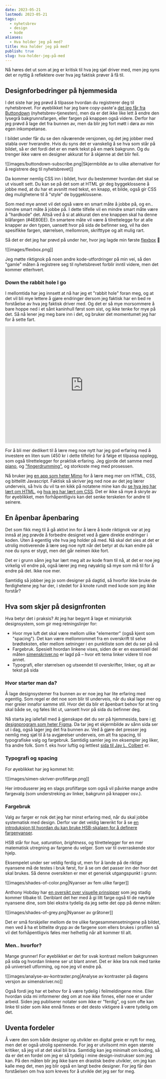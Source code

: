 ```yaml
---
date: 2023-05-21
lastmod: 2023-05-21
tags:
  - nyhetsbrev
  - design
  - kode
aliases:
  - Hva holder jeg på med?
title: Hva holder jeg på med?
publish: true
slug: hva-holder-jeg-på-med
---
```

Nå høres det ut som at jeg er kritisk til hva jeg sjøl driver med, men jeg syns det er nyttig å reflektere over hva jeg faktisk prøver å få til.

## Designforbedringer på hjemmesida

I det siste har jeg prøvd å tilpasse hvordan du registrerer deg til nyhetsbrevet. For øyeblikket har jeg bare copy-paste'a [det jeg får fra Buttondown](https://docs.buttondown.email/getting-started/building-your-subscriber-base) (nyhetsbrev-tjenesten), men da er det ikke like lett å endre den lysegrå bakgrunnsfargen, eller fargen på knappen også videre. Derfor har jeg prøvd å lage det fra bunnen av, men da blir jeg fort møtt i døra av min egen inkompetanse.

I bildet under får du se den nåværende versjonen, og det jeg jobber med stabla over hverandre. Hvis du syns det er vanskelig å se hva som står på bildet, så er det fordi det er en mørk tekst på en mørk bakgrunn. Og du trenger ikke være en designer akkurat for å skjønne at det blir feil.

![[images/buttondown-subscribe.png|Skjermbilde av to ulike alternativer for å registrere deg til nyhetsbrevet]]

Da kommer nemlig CSS inn i bildet, hvor du bestemmer hvordan det skal se ut visuelt sett. Du kan se på det som at HTML gir deg byggeklossene å jobbe med, at du har et avsnitt med tekst, en knapp, et bilde, også gir CSS deg mulighetene til å "style" de byggeklossene.

Som med mye annet vil det også være en smart måte å jobbe på, og en.. mindre smart måte å jobbe på. I dette tilfelle vil en mindre smart måte være å "hardkode" det. Altså ved å si at akkurat den ene knappen skal ha denne blåfargen (#4E80EE). En smartere måte vil være å tilrettelegge for at alle knapper av den typen, uansett hvor på sida de befinner seg, vil ha den spesifikke fargen, størrelsen, mellomrom, skrifttype og alt mulig rart.

Så det er det jeg har prøvd på under her, hvor jeg lagde min første [flexbox](https://www.youtube.com/watch?v=phWxA89Dy94) 🥳

![[images/flexbox.png]]

Jeg møtte riktignok på noen andre kode-utfordringer på min vei, så den "gamle" måten å registrere seg til nyhetsbrevet forblir inntil videre, men det kommer etterhvert.

### Down the rabbit hole I go

I mellomtida har jeg innsett at nå har jeg et "rabbit hole" foran meg, og at det vil bli mye lettere å gjøre endringer dersom jeg faktisk har en bed re forståelse av hva jeg faktisk driver med. Og det er så mye morsommere å bare hoppe ned i et sånt kaninhull først som sist, og ikke tenke for mye på det. Så nå lener jeg meg bare inn i det, og bruker det momentumet jeg har for å sette fart.

<div style="width:100%;height:0;padding-bottom:75%;position:relative;"><iframe src="https://giphy.com/embed/4BgQaxfQfeqys" width="100%" height="100%" style="position:absolute" frameBorder="0" class="giphy-embed" allowFullScreen></iframe></div>

For å bli mer dedikert til å lære meg noe nytt har jeg god erfaring med å investere en liten sum (450 kr i dette tilfelle) for å følge et tilpassa opplegg, som også tilrettelegger for praktisk erfaring. Jeg gjorde det samme med [piano](https://apps.apple.com/us/app/simply-piano-learn-piano-fast/id1019442026?platform=ipad), og ["fingerdrumming"](https://www.melodics.com/finger-drumming), og storkoste meg med prosessen.

Nå bruker jeg [en app som heter Mimo](https://mimo.org/) for å lære meg mer om HTML, CSS, og bittelitt Javascript. Faktisk så skriver jeg ned noe av det jeg lærer underveis, så hvis du vil ta en kikk på notatene mine kan du [se hva jeg har lært om HTML](https://www.simenskriver.no/notes/HTML/), og [hva jeg har lært om CSS](https://www.simenskriver.no/notes/CSS/). Det er ikke så mye å skryte av for øyeblikket, men forhåpentligvis kan det senke terskelen for andre til seinere.

## En åpenbar åpenbaring

Det som fikk meg til å gå aktivt inn for å lære å kode riktignok var at jeg innså at jeg prøvde å forbedre designet ved å gjøre direkte endringer i koden. Uten å egentlig vite hva jeg holder på med. Nå skal det sies at det er utrolig motiverende å lære seg noe nytt når det betyr at du kan endre på noe du syns er stygt, men det går neimen ikke fort.

Det er i grunn sånn jeg har lært meg alt av kode fram til nå, at det er noe jeg virkelig vil endre på, også lærer jeg meg nøyaktig så mye som må til for å endre på det. Ikke noe mer.

Samtidig så jobber jeg jo som designer på dagtid, så hvorfor ikke bruke de ferdighetene jeg har der, i stedet for å knote rundt med kode som jeg ikke forstår?

## Hva som skjer på designfronten

Hva betyr det i praksis? At jeg har begynt å lage et miniatyrisk designsystem, som gir meg retningslinjer for:

- Hvor mye luft det skal være mellom ulike "elementer" (også kjent som "spacing"). Det kan være mellomrommet fra en overskrift til selve brødteksten, eller mellom setninger i en punktliste som det du ser på nå
- Fargebruk. Spesielt hvordan linkene vises, siden de er en essensiell del måten [simenskriver.no](http://simenskriver.no) er lagd på – hvor ett tema linker videre til noe annet.
- Typografi, eller størrelsen og utseendet til overskrifter, linker, og alt av tekst på sida

### Hvor starter man da?

Å lage designsystemer fra bunnen av er noe jeg har lite erfaring med egentlig. Som regel er det noe som blir til underveis, når du skal lage mer og mer greier innafor samme stil. Hvor det da blir et åpenbart behov for at ting skal både se, og føles likt ut, uansett hvor på sida du befinner deg.

Nå starta jeg iallefall med å gjenskape det du ser på hjemmesida, bare i [et designprogram som heter Figma](https://figma.com/). Da tar jeg et skjermbilde av sånn sida ser ut i dag, også lager jeg det fra bunnen av. Ved å gjøre det presser jeg nemlig meg sjøl til å ta avgjørelser underveis, om alt fra spacing, til typografiske valg og fargebruk. Samtidig samler jeg inn eksempler jeg liker, fra andre folk. Som f. eks hvor luftig og lettlest [sida til Jay L. Colbert](https://wilde-at-heart.garden/pages/about/) er.

### Typografi og spacing

For øyeblikket har jeg kommet hit:

![[images/simen-skriver-profilfarge.png]]

Her introduserer jeg en slags profilfarge som også vil påvirke mange andre fargevalg (som understreking av linker, bakgrunn på knapper osv.).

### Fargebruk

Valg av farger er nok det jeg har minst erfaring med, når du skal jobbe systematisk med design. Derfor var det veldig lærerikt for å se [en introduksjon til hvordan du kan bruke HSB-skalaen for å definere fargenyanser](https://www.youtube.com/watch?v=yYwEnLYT55c).

HSB står for _hue, saturation, brightness_, og tilrettelegger for en mer matematisk utregning av fargene du velger. Som var til overraskende stor hjelp.

Eksempelet under ser veldig ferdig ut, men for å lande på de riktige nyansene må de testes i bruk først, for å se om det passer inn der hvor det skal brukes. Så denne oversikten er mer et generisk utgangspunkt i grunn:

![[images/shades-of-color.png|Nyanser av fem ulike farger]]

Anthony Hobday har [en oversikt over visuelle prinsipper](https://anthonyhobday.com/sideprojects/saferules/) som jeg stadig kommer tilbake til. Deriblant det her med å gi litt farge også til de nøytrale nyansene dine, som blei ekstra tydelig da jeg sette det opp på denne måten:

![[images/shades-of-grey.png|Nyanser av gråtoner]]

Det er små forskjeller mellom de tre ulike fargesammensetningene på bildet, men ved å ha et bittelite drypp av de fargene som ellers brukes i profilen så vil det forhåpentligvis føles mer helhetlig når alt kommer til alt.

### Men.. hvorfor?

Mange grunner! For øyeblikket er det for svak kontrast mellom bakgrunnen på sida og hvordan linkene ser ut blant annet. Det er ikke bra nok med tanke på universell utforming, og noe jeg vil endre på.

![[images/analyse-av-kontraster.png|Analyse av kontraster på dagens versjon av simenskriver.no]]

Også fordi jeg har et behov for å være tydelig i feilmeldingene mine. Eller hvordan sida mi informerer deg om at noe ikke finnes, eller noe er under arbeid. Siden jeg publiserer notater som ikke er "ferdig", og som ofte kan linke til sider som ikke ennå finnes er det desto viktigere å være tydelig om det.

## Uventa fordeler

Å være den som både designer og utvikler en digital greie er nytt for meg, men det er også utrolig spennende. For jeg er utvilsomt min egen største kritiker, så jeg vil at det skal bli bra. Samtidig kan jeg minimalt om koding, så da er det en fordel om jeg er så tydelig i mine design-instrukser som jeg kan. På den måten blir jeg ikke bare en drastisk bedre utvikler, om jeg kan kalle meg det, men jeg blir også en langt bedre designer. For jeg får den forståelsen om hva som kreves for å utvikle det jeg ser for meg.
